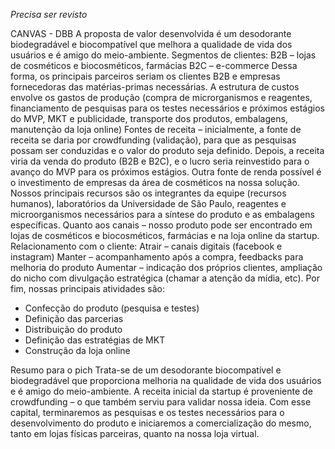 *Precisa ser revisto*

CANVAS - DBB
A proposta de valor desenvolvida é um desodorante biodegradável e biocompatível que melhora a qualidade de vida dos usuários e é amigo do meio-ambiente.
Segmentos de clientes:
B2B – lojas de cosméticos e biocosméticos, farmácias
B2C – e-commerce
Dessa forma, os principais parceiros seriam os clientes B2B e empresas fornecedoras das matérias-primas necessárias.
A estrutura de custos envolve os gastos de produção (compra de microrganismos e reagentes, financiamento de pesquisas para os testes necessários e próximos estágios do MVP, MKT e publicidade, transporte dos produtos, embalagens, manutenção da loja online)
Fontes de receita – inicialmente, a fonte de receita se daria por crowdfunding (validação), para que as pesquisas possam ser conduzidas e o valor do produto seja definido. Depois, a receita viria da venda do produto (B2B e B2C), e o lucro seria reinvestido para o avanço do MVP para os próximos estágios.
Outra fonte de renda possível é o investimento de empresas da área de cosméticos na nossa solução.
 Nossos principais recursos são os integrantes da equipe (recursos humanos), laboratórios da Universidade de São Paulo, reagentes e microorganismos necessários para a síntese do produto e as embalagens específicas.
Quanto aos canais – nosso produto pode ser encontrado em lojas de cosméticos e biocosméticos, farmácias e na loja online da startup.
Relacionamento com o cliente:
Atrair – canais digitais (facebook e instagram)
Manter – acompanhamento após a compra, feedbacks para melhoria do produto
Aumentar – indicação dos próprios clientes, ampliação do nicho com divulgação estratégica (chamar a atenção da mídia, etc).
Por fim, nossas principais atividades são:
- Confecção do produto (pesquisa e testes)
- Definição das parcerias
- Distribuição do produto
- Definição das estratégias de MKT
- Construção da loja online

Resumo para o pich
Trata-se de um desodorante biocompatível e biodegradável que proporciona melhoria na qualidade de vida dos usuários e é amigo do meio-ambiente. A receita inicial da startup é proveniente de crowdfunding – o que também serviu para validar nossa ideia.
Com esse capital, terminaremos as pesquisas e os testes necessários para o desenvolvimento do produto e iniciaremos a comercialização do mesmo, tanto em lojas físicas parceiras, quanto na nossa loja virtual.

